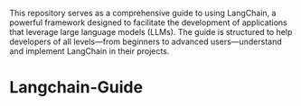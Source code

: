 This repository serves as a comprehensive guide to using LangChain, a powerful framework designed to facilitate the development of applications that leverage large language models (LLMs). The guide is structured to help developers of all levels—from beginners to advanced users—understand and implement LangChain in their projects.
<br/>

# Langchain-Guide
